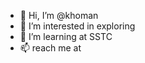 - 👋 Hi, I’m @khoman
- 👀 I’m interested in exploring
- 🌱 I’m learning at SSTC
- 📫 reach me at 

<!---
khoman07/khoman07 is a ✨ special ✨ repository because its `README.md` (this file) appears on your GitHub profile.
You can click the Preview link to take a look at your changes.
--->
